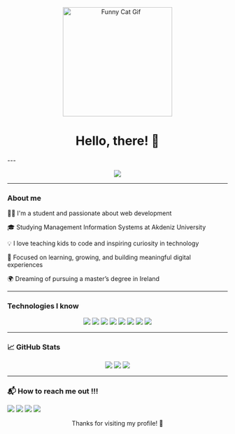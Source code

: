 <div align="center">
  <img src="https://media.giphy.com/media/l2JIeRIge5SQcpaP6/giphy.gif" width="250" alt="Funny Cat Gif" />
</div>

<h1 align="center">Hello, there! 👋</h1>
---





<p align="center">
  <img src="https://github-profile-summary-cards.vercel.app/api/cards/profile-details?username=iamazra03&theme=github_dark" />
</p>

---

### About me

👩‍💻 I'm a student and passionate about web development

🎓 Studying Management Information Systems at Akdeniz University

💡 I love teaching kids to code and inspiring curiosity in technology

💪 Focused on learning, growing, and building meaningful digital experiences

🌍 Dreaming of pursuing a master’s degree in Ireland


---

### Technologies I know

<p align="center"> 
  <img src="https://img.shields.io/badge/HTML5-E34F26?style=flat&logo=html5&logoColor=white"/> 
  <img src="https://img.shields.io/badge/CSS3-1572B6?style=flat&logo=css3&logoColor=white"/> 
  <img src="https://img.shields.io/badge/JavaScript-F7DF1E?style=flat&logo=javascript&logoColor=black"/> 
  <img src="https://img.shields.io/badge/C%23-239120?style=flat&logo=c-sharp&logoColor=white"/> 
  <img src="https://img.shields.io/badge/Java-007396?style=flat&logo=java&logoColor=white"/> 
  <img src="https://img.shields.io/badge/MySQL-4479A1?style=flat&logo=mysql&logoColor=white"/> 
  <img src="https://img.shields.io/badge/Figma-F24E1E?style=flat&logo=figma&logoColor=white"/>
  <img src="https://img.shields.io/badge/WordPress-21759B?style=flat&logo=wordpress&logoColor=white"/>
</p>




---

### 📈 GitHub Stats

<p align="center">
  <img src="https://github-readme-stats.vercel.app/api?username=iamazra03&show_icons=true&theme=radical" />
  <img src="https://github-readme-streak-stats.herokuapp.com/?user=iamazra03&theme=tokyonight" />
  <img src="https://github-readme-stats.vercel.app/api/top-langs/?username=iamazra03&layout=compact&theme=tokyonight" />
</p>

---

### 📬 How to reach me out !!!
<p>
  <a href="mailto:iamazra03@gmail.com"><img src="https://img.shields.io/badge/Gmail-D14836?style=flat&logo=gmail&logoColor=white"/></a>
  <a href="https://www.linkedin.com/in/azra-cengiz-2315032aa/"><img src="https://img.shields.io/badge/LinkedIn-0077B5?style=flat&logo=linkedin&logoColor=white"/></a>
  <a href="https://instagram.com/4zracngz"><img src="https://img.shields.io/badge/Instagram-E4405F?style=flat&logo=instagram&logoColor=white"/></a>
  <a href="https://twitter.com/iamazra03"><img src="https://img.shields.io/badge/Twitter-1DA1F2?style=flat&logo=twitter&logoColor=white"/></a>
</p>


<p align="center">
  Thanks for visiting my profile! 💖
</p>

